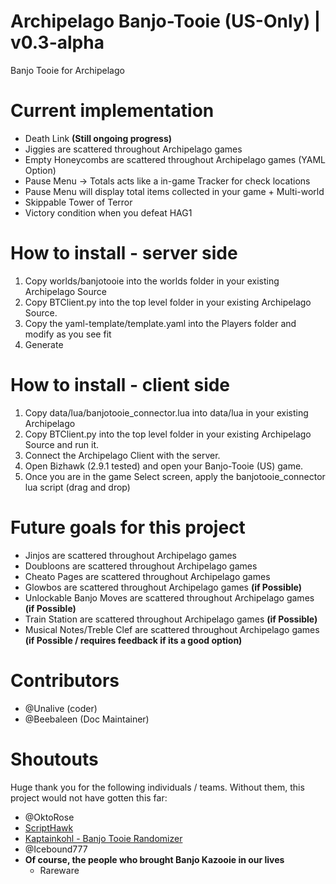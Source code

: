 # Archipelago Banjo-Tooie (US-Only) | v0.3-alpha
Banjo Tooie for Archipelago 

# Current implementation
- Death Link **(Still ongoing progress)**
- Jiggies are scattered throughout Archipelago games
- Empty Honeycombs are scattered throughout Archipelago games (YAML Option) 
- Pause Menu -> Totals acts like a in-game Tracker for check locations
- Pause Menu will display total items collected in your game + Multi-world
- Skippable Tower of Terror
- Victory condition when you defeat HAG1

# How to install - server side
1. Copy worlds/banjotooie into the worlds folder in your existing Archipelago Source
2. Copy BTClient.py into the top level folder in your existing Archipelago Source. 
4. Copy the yaml-template/template.yaml into the Players folder and modify as you see fit
5. Generate

# How to install - client side
1. Copy data/lua/banjotooie_connector.lua into data/lua in your existing Archipelago
3. Copy BTClient.py into the top level folder in your existing Archipelago Source and run it.
4. Connect the Archipelago Client with the server.
5. Open Bizhawk (2.9.1 tested) and open your Banjo-Tooie (US) game.
6. Once you are in the game Select screen, apply the banjotooie_connector lua script (drag and drop)

# Future goals for this project
- Jinjos are scattered throughout Archipelago games 
- Doubloons are scattered throughout Archipelago games
- Cheato Pages are scattered throughout Archipelago games
- Glowbos are scattered throughout Archipelago games **(if Possible)**
- Unlockable Banjo Moves are scattered throughout Archipelago games **(if Possible)**
- Train Station are scattered throughout Archipelago games **(if Possible)**
- Musical Notes/Treble Clef are scattered throughout Archipelago games **(if Possible / requires feedback if its a good option)**

# Contributors
 - @Unalive (coder)
 - @Beebaleen (Doc Maintainer)

# Shoutouts
Huge thank you for the following individuals / teams. Without them, this project would not have gotten this far:
 - @OktoRose
 - <a href='https://github.com/Isotarge/ScriptHawk'>ScriptHawk</a>
 - <a href="https://github.com/kaptainkohl/BTRandoLUA">Kaptainkohl - Banjo Tooie Randomizer</a>
 - @Icebound777
 - **Of course, the people who brought Banjo Kazooie in our lives**
    - Rareware